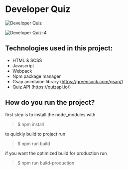 # Developer Quiz

![Developer Quiz](https://github.com/BramMortier/Developer-Quiz/assets/79015250/a5343db9-bd92-465b-9eeb-49dc66f68d78)

![Developer Quiz-4](https://github.com/BramMortier/Developer-Quiz/assets/79015250/c8768f4a-320c-4555-acc5-240271d5bdc8)

## Technologies used in this project:

-   HTML & SCSS
-   Javascript
-   Webpack
-   Npm package manager
-   Gsap animtaion library (https://greensock.com/gsap/)
-   Quiz API (https://quizapi.io/)

## How do you run the project?

first step is to install the node_modules with

> $ npm install

to quickly build to project run

> $ npm run build

if you want the optimized build for production run

> $ npm run build-production
